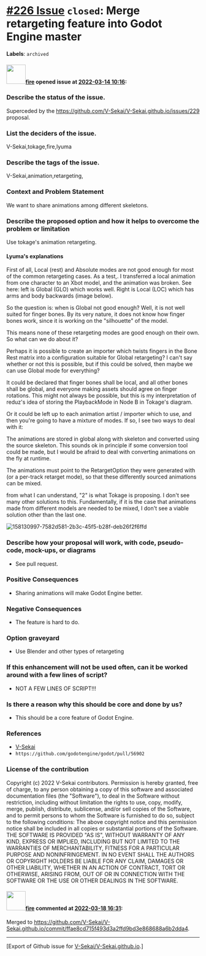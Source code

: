 # [\#226 Issue](https://github.com/V-Sekai/V-Sekai.github.io/issues/226) `closed`: Merge retargeting feature into Godot Engine master
**Labels**: `archived`


#### <img src="https://avatars.githubusercontent.com/u/32321?u=c2e06a3d2b49a467aa907e54aa259516440267cc&v=4" width="50">[fire](https://github.com/fire) opened issue at [2022-03-14 10:16](https://github.com/V-Sekai/V-Sekai.github.io/issues/226):

### Describe the status of the issue.

Superceded by the https://github.com/V-Sekai/V-Sekai.github.io/issues/229 proposal.

### List the deciders of the issue.

V-Sekai,tokage,fire,lyuma

### Describe the tags of the issue.

V-Sekai,animation,retargeting,

### Context and Problem Statement

We want to share animations among different skeletons.

### Describe the proposed option and how it helps to overcome the problem or limitation

Use tokage's animation retargeting.

#### Lyuma's explanations

First of all, Local (rest) and Absolute modes are not good enough for most of the common retargeting cases. As a test,. I transferred a local animation from one character to an Xbot model, and the animation was broken. See here: left is Global (GLO) which works well. Right is Local (LOC) which has arms and body backwards (image below).

So the question is: when is Global not good enough? Well, it is not well suited for finger bones. By its very nature, it does not know how finger bones work, since it is working on the "silhouette" of the model.

This means none of these retargeting modes are good enough on their own. So what can we do about it?

Perhaps it is possible to create an importer which twists fingers in the Bone Rest matrix into a configuration suitable for Global retargeting? I can't say whether or not this is possible, but if this could be solved, then maybe we can use Global mode for everything?

It could be declared that finger bones shall be local, and all other bones shall be global, and everyone making assets should agree on finger rotations. This might not always be possible, but this is my interpretation of reduz's idea of storing the PlaybackMode in Node B in Tokage's diagram.

Or it could be left up to each animation artist / importer which to use, and then you're going to have a mixture of modes. If so, I see two ways to deal with it:

The animations are stored in global along with skeleton and converted using the source skeleton. This sounds ok in principle if some conversion tool could be made, but I would be afraid to deal with converting animations on the fly at runtime.

The animations must point to the RetargetOption they were generated with (or a per-track retarget mode), so that these differently sourced animations can be mixed.

from what I can understand, "2" is what Tokage is proposing. I don't see many other solutions to this. Fundamentally, if it is the case that animations made from different models are needed to be mixed, I don't see a viable solution other than the last one.

![158130997-7582d581-2b3c-45f5-b28f-deb26f2f6ffd](https://user-images.githubusercontent.com/32321/158152887-0f91d668-12f0-487a-a217-eb5b38881f9a.png)


### Describe how your proposal will work, with code, pseudo-code, mock-ups, or diagrams

- See pull request.

### Positive Consequences

- Sharing animations will make Godot Engine better.

### Negative Consequences

- The feature is hard to do.

### Option graveyard

- Use Blender and other types of retargeting

### If this enhancement will not be used often, can it be worked around with a few lines of script?

- NOT A FEW LINES OF SCRIPT!!!

### Is there a reason why this should be core and done by us?

- This should be a core feature of Godot Engine.

### References

- [V-Sekai](https://v-sekai.org/)
- `https://github.com/godotengine/godot/pull/56902`


### License of the contribution

Copyright (c) 2022 V-Sekai contributors. Permission is hereby granted, free of charge, to any person obtaining a copy of this software and associated documentation files (the "Software"), to deal in the Software without restriction, including without limitation the rights to use, copy, modify, merge, publish, distribute, sublicense, and/or sell copies of the Software, and to permit persons to whom the Software is furnished to do so, subject to the following conditions: The above copyright notice and this permission notice shall be included in all copies or substantial portions of the Software. THE SOFTWARE IS PROVIDED "AS IS", WITHOUT WARRANTY OF ANY KIND, EXPRESS OR IMPLIED, INCLUDING BUT NOT LIMITED TO THE WARRANTIES OF MERCHANTABILITY, FITNESS FOR A PARTICULAR PURPOSE AND NONINFRINGEMENT. IN NO EVENT SHALL THE AUTHORS OR COPYRIGHT HOLDERS BE LIABLE FOR ANY CLAIM, DAMAGES OR OTHER LIABILITY, WHETHER IN AN ACTION OF CONTRACT, TORT OR OTHERWISE, ARISING FROM, OUT OF OR IN CONNECTION WITH THE SOFTWARE OR THE USE OR OTHER DEALINGS IN THE SOFTWARE.

#### <img src="https://avatars.githubusercontent.com/u/32321?u=c2e06a3d2b49a467aa907e54aa259516440267cc&v=4" width="50">[fire](https://github.com/fire) commented at [2022-03-18 16:31](https://github.com/V-Sekai/V-Sekai.github.io/issues/226#issuecomment-1072581880):

Merged to https://github.com/V-Sekai/V-Sekai.github.io/commit/ffae8cd715f493d3a2ffd9bd3e868688a6b2dda4.


-------------------------------------------------------------------------------



[Export of Github issue for [V-Sekai/V-Sekai.github.io](https://github.com/V-Sekai/V-Sekai.github.io).]
